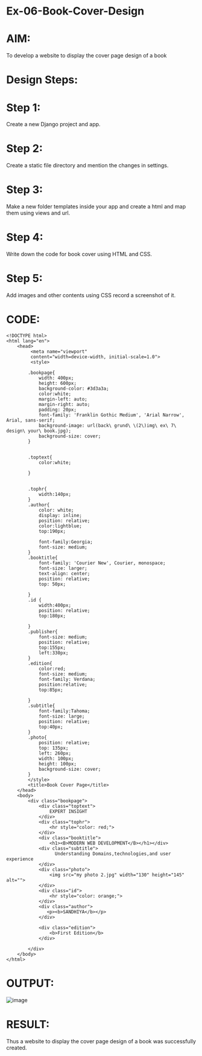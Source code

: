 # Ex-06-Book-Cover-Design
# AIM:
To develop a website to display the cover page design of a book

# Design Steps:
# Step 1:
Create a new Django project and app.

# Step 2:
Create a static file directory and mention the changes in settings.

# Step 3:
Make a new folder templates inside your app and create a html and map them using views and url.

# Step 4:
Write down the code for book cover using HTML and CSS.

# Step 5:
Add images and other contents using CSS record a screenshot of it.

# CODE:
```
<!DOCTYPE html>
<html lang="en">
    <head>
         <meta name="viewport" 
         content="width=device-width, initial-scale=1.0">
         <style>

        .bookpage{
            width: 400px;
            height: 600px;
            background-color: #3d3a3a;
            color:white;
            margin-left: auto;
            margin-right: auto;
            padding: 20px;
            font-family: 'Franklin Gothic Medium', 'Arial Narrow', Arial, sans-serif;
            background-image: url(back\ grund\ \(2\)img\ ex\ 7\ design\ your\ book.jpg);
            background-size: cover;
        }
            

        .toptext{
            color:white;

        }

        
        .tophr{
            width:140px;
        }
        .author{
            color: white;
            display: inline;
            position: relative;
            color:lightblue;
            top:190px;
            
            font-family:Georgia;
            font-size: medium;
        }
        .booktitle{
            font-family: 'Courier New', Courier, monospace;
            font-size: larger;
            text-align: center;
            position: relative;
            top: 50px;
        
        }
        .id {
            width:400px;
            position: relative;
            top:180px;
            
        }
        .publisher{
            font-size: medium;
            position: relative;
            top:155px;
            left:330px;
        }
        .edition{
            color:red;
            font-size: medium;
            font-family: Verdana;
            position:relative;
            top:85px;

        }
        .subtitle{
            font-family:Tahoma;
            font-size: large;
            position: relative;
            top:40px;
        }
        .photo{
            position: relative;
            top: 135px;
            left: 260px;
            width: 100px;
            height: 100px;
            background-size: cover;
        }
        </style>
        <title>Book Cover Page</title>
    </head>
    <body>
        <div class="bookpage">
            <div class="toptext">
                EXPERT INSIGHT
            </div>
            <div class="tophr">
                <hr style="color: red;">
            </div>
            <div class="booktitle">
                <h1><B>MODERN WEB DEVELOPMENT</B></h1></div>
            <div class="subtitle">
                  Understanding Domains,technologies,and user experience
            </div>
            <div class="photo">
                <img src="my photo 2.jpg" width="130" height="145" alt="">
            </div>
            <div class="id">
                <hr style="color: orange;">
            </div>
            <div class="author">
               <p><b>SANDHIYA</b></p>
            </div>
            
            <div class="edition">
                <b>First Edition</b>
            </div>
            
        </div>
    </body>
</html>
```

# OUTPUT:
![image](https://github.com/Sandhiyapalanivel/Ex-06-Book-Cover-Design/assets/145743091/36974334-3341-4a28-a531-75ddeecf7117)

# RESULT:
Thus a website to display the cover page design of a book was successfully created.


